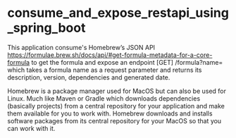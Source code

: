# consume_and_expose_restapi_using_spring_boot
This application consume's Homebrew’s JSON API https://formulae.brew.sh/docs/api/#get-formula-metadata-for-a-core-formula to get the formula and expose an endpoint [GET] /formula?name=
which takes a formula name as a request parameter and returns its description,
version, dependencies and generated date.

Homebrew is a package manager used for MacOS but can also be used for Linux.
Much like Maven or Gradle which downloads dependencies (basically projects)
from a central repository for your application and make them available for you to
work with. Homebrew downloads and installs software packages from its central
repository for your MacOS so that you can work with it.
